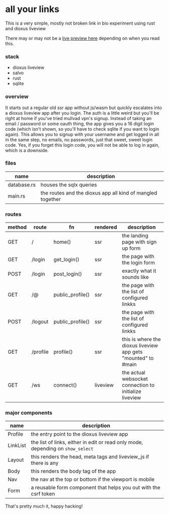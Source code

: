 # all your links

This is a very simple, mostly not broken link in bio experiment using rust and dioxus liveview

There may or may not be a [live preview here](https://dawn-wave-7794.fly.dev/) depending on when you read this.

### stack

- dioxus liveview
- salvo
- rust
- sqlite

### overview

It starts out a regular old ssr app without js/wasm but quickly escalates into a dioxus liveview app after you login.
The auth is a little weird but you'll be right at home if you've tried mullvad vpn's signup.
Instead of taking an email / password or some oauth thing, the app gives you a 16 digit login code (which isn't shown, so you'll have to check sqlite if you want to login again).
This allows you to signup with your username and get logged in all in the same step, no emails, no passwords, just that sweet, sweet login code.
Yes, if you forget this login code, you will not be able to log in again, which is a downside.

### files

| name | description |
| --- | --- |
| database.rs | houses the sqlx queries |
| main.rs | the routes and the dioxus app all kind of mangled together |

### routes

| method | route        | fn               | rendered | description                                                   |
| --- | --- | --- | --- | --- |
| GET    | /            | home()           | ssr      | the landing page with sign up form                            |
| GET    | /login       | get_login()      | ssr      | the page with the login form                                  |
| POST   | /login       | post_login()     | ssr      | exactly what it sounds like                                   |
| GET    | /@<username> | public_profile() | ssr      | the page with the list of configured linkks                   |
| POST   | /logout      | public_profile() | ssr      | the page with the list of configured linkks                   |
| GET    | /profile     | profile()        | ssr      | this is where the dioxus liveview app gets "mounted" to #main |
| GET    | /ws          | connect()        | liveview | the actual websocket connection to initialize liveview        |

### major components

| name | description |
| --- | --- |
| Profile | the entry point to the dioxus liveview app |
| LinkList | the list of links, either in edit or read only mode, depending on `show_select` |
| Layout | this renders the head, meta tags and liveview_js if there is any |
| Body | this renders the body tag of the app |
| Nav | the nav at the top or bottom if the viewport is mobile |
| Form | a reusable form component that helps you out with the csrf token |

That's pretty much it, happy hacking!
